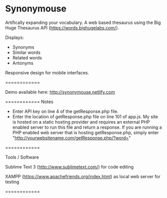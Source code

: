 Synonymouse
============

Artifically expanding your vocabulary. A web based thesaurus using the Big Huge Thesaurus API (https://words.bighugelabs.com/). 

Displays:

- Synonyms
- Similar words 
- Related words 
- Antonyms

Responsive design for mobile interfaces.

============

Demo available here: http://synonymouse.netlify.com

============
Notes
- Enter API key on line 4 of the getResponse.php file.
- Enter the location of getResponse.php file on line 101 of app.js. My site is hosted on a static hosting provider and requires an external PHP enabled server to run this file and return a response. If you are running a PHP enabled web server that is hosting getResponse.php, simply enter "http://yourwebsitename.com/getResponse.php/?word="

============

Tools / Software

Sublime Text 3 (http://www.sublimetext.com/) for code editing

XAMPP (https://www.apachefriends.org/index.html) as local web server for testing

============


